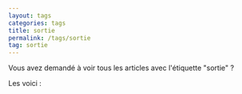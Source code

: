 ```yaml
---
layout: tags
categories: tags
title: sortie
permalink: /tags/sortie
tag: sortie
---
```

Vous avez demandé à voir tous les articles avec l'étiquette "sortie" ?

Les voici :
